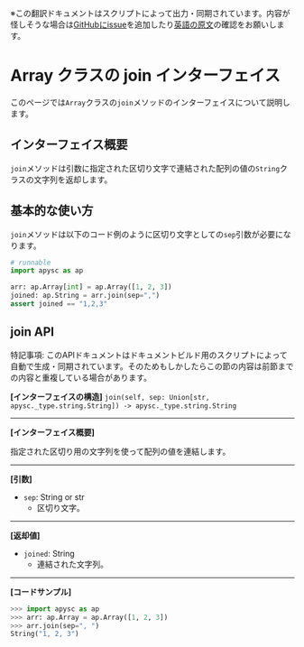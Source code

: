 <span class="inconspicuous-txt">※この翻訳ドキュメントはスクリプトによって出力・同期されています。内容が怪しそうな場合は<a href="https://github.com/simon-ritchie/apysc/issues" target="_blank">GitHubにissue</a>を追加したり[英語の原文](https://simon-ritchie.github.io/apysc/en/array_join.html)の確認をお願いします。</span>

# Array クラスの join インターフェイス

このページでは`Array`クラスの`join`メソッドのインターフェイスについて説明します。

## インターフェイス概要

`join`メソッドは引数に指定された区切り文字で連結された配列の値の`String`クラスの文字列を返却します。

## 基本的な使い方

`join`メソッドは以下のコード例のように区切り文字としての`sep`引数が必要になります。

```py
# runnable
import apysc as ap

arr: ap.Array[int] = ap.Array([1, 2, 3])
joined: ap.String = arr.join(sep=",")
assert joined == "1,2,3"
```

## join API

<span class="inconspicuous-txt">特記事項: このAPIドキュメントはドキュメントビルド用のスクリプトによって自動で生成・同期されています。そのためもしかしたらこの節の内容は前節までの内容と重複している場合があります。</span>

**[インターフェイスの構造]** `join(self, sep: Union[str, apysc._type.string.String]) -> apysc._type.string.String`<hr>

**[インターフェイス概要]**

指定された区切り用の文字列を使って配列の値を連結します。<hr>

**[引数]**

- `sep`: String or str
  - 区切り文字。

<hr>

**[返却値]**

- `joined`: String
  - 連結された文字列。

<hr>

**[コードサンプル]**

```py
>>> import apysc as ap
>>> arr: ap.Array = ap.Array([1, 2, 3])
>>> arr.join(sep=", ")
String("1, 2, 3")
```